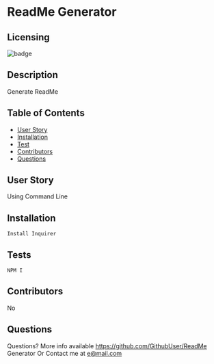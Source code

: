 # ReadMe Generator

  ## Licensing
  
  ![badge](https://img.shields.io/badge/license-None-blue)
    

  ## Description
  Generate ReadMe

  ## Table of Contents
  * [User Story](#Usage)
  * [Installation](#Installation)
  * [Test](#Test)
  * [Contributors](#Contributors)
  * [Questions](#Questions)
  
  ## User Story
  Using Command Line

  ## Installation
  ```
  Install Inquirer
  ```

  ## Tests
  ```
  NPM I
  ```

  ## Contributors
  No

  ## Questions
  Questions? More info available https://github.com/GithubUser/ReadMe Generator
  Or Contact me at e@mail.com
